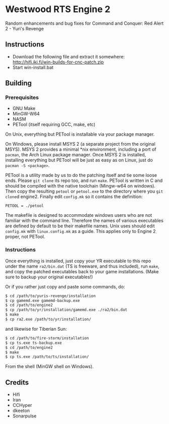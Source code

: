 Westwood RTS Engine 2
================================================================================
Random enhancements and bug fixes for Command and Conquer: Red Alert 2 - Yuri's Revenge


Instructions
--------------------------------------------------------------------------------

 - Download the following file and extract it somewhere: http://hifi.iki.fi/win-builds-for-cnc-patch.zip
 - Start win-install.bat


Building
--------------------------------------------------------------------------------

### Prerequisites

 - GNU Make
 - MinGW-W64
 - NASM
 - PETool (itself requiring GCC, make, etc)

On Unix, everything but PETool is installable via your package manager.

On Windows, please install MSYS 2 (a separate project from the original MSYS).
MSYS 2 provides a minimal *nix environment, including a port of `pacman`, the
Arch Linux package manager. Once MSYS 2 is installed, installing everything but
PETool will be just as easy as on Linux, just do `pacman -S <package>`.

PETool is a utility made by us to do the patching itself and tie some loose
ends. Please `git clone` its repo too, and run `make`. PETool is written in C
and should be compiled with the native toolchain (Mingw-w64 on windows). Then
copy the resulting `petool` or `petool.exe` to the directory where you `git
clone`d engine2. Finally edit `config.mk` so it contains the definition:

```make
PETOOL = ./petool
```

The makefile is designed to accommodate windows users who are not familiar with
the command line. Therefore the names of various executables are defined by
default to be their makefile names. Unix uses should edit `config.mk` with
`linux.config.mk` as a guide. This applies only to Engine 2 proper, not PETool.

### Instructions

Once everything is installed, just copy your YR executable to this repo under
the name `ra2/bin.dat` (TS is freeware, and thus included), run `make`, and copy
the patched executables back to your game installations. (Make sure to backup
your original executables!)

Or if you rather just copy and paste some commands, do:

```sh
$ cd /path/to/yuris-revenge/installation
$ cp gamemd.exe gamemd-backup.exe
$ cd /path/to/engine2
$ cp /path/to/yr/installation/gamemd.exe ./ra2/bin.dat
$ make
$ cp ra2.exe /path/to/yr/installation/
```
and likewise for Tiberian Sun:

```sh
$ cd /path/to/fire-storm/installation
$ cp ts.exe ts-backup.exe
$ cd /path/to/engine2
$ make
$ cp ts.exe /path/to/ts/installation/
```

From the shell (MinGW shell on Windows).

Credits
--------------------------------------------------------------------------------

 - Hifi
 - Iran
 - CCHyper
 - dkeeton
 - Sonarpulse
